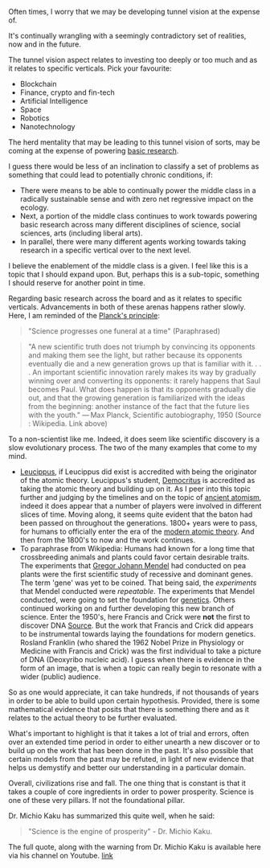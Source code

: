 Often times, I worry that we may be developing tunnel vision at the expense of. 

It's continually wrangling with a seemingly contradictory set of realities, now and in the future. 

The tunnel vision aspect relates to investing too deeply or too much and as it relates to specific verticals. Pick your favourite:
* Blockchain
* Finance, crypto and fin-tech
* Artificial Intelligence
* Space
* Robotics
* Nanotechnology

The herd mentality that may be leading to this tunnel vision of sorts, may be coming at the expense of powering [basic research](https://en.wikipedia.org/wiki/Basic_research).

I guess there would be less of an inclination to classify a set of problems as something that could lead to potentially chronic conditions, if:
* There were means to be able to continually power the middle class in a radically sustainable sense and with zero net regressive impact on the ecology. 
* Next, a portion of the middle class continues to work towards powering basic research across many different disciplines of science, social sciences, arts (including liberal arts). 
* In parallel, there were many different agents working towards taking research in a specific vertical over to the next level. 

I believe the enablement of the middle class is a given. I feel like this is a topic that I should expand upon. But, perhaps this is a sub-topic, something I should reserve for another point in time. 

Regarding basic research across the board and as it relates to specific verticals. Advancements in both of these arenas happens rather slowly. Here, I am reminded of the [Planck's principle](https://en.wikipedia.org/wiki/Planck%27s_principle):

> "Science progresses one funeral at a time" (Paraphrased)

> "A new scientific truth does not triumph by convincing its opponents and making them see the light, but rather because its opponents eventually die and a new generation grows up that is familiar with it. . . . An important scientific innovation rarely makes its way by gradually winning over and converting its opponents: it rarely happens that Saul becomes Paul. What does happen is that its opponents gradually die out, and that the growing generation is familiarized with the ideas from the beginning: another instance of the fact that the future lies with the youth." — Max Planck, Scientific autobiography, 1950 (Source : Wikipedia. Link above)

To a non-scientist like me. Indeed, it does seem like scientific discovery is a slow evolutionary process. The two of the many examples that come to my mind. 
* [Leucippus](https://en.wikipedia.org/wiki/Leucippus), if Leucippus did exist is accredited with being the originator of the atomic theory. Leucippus's student, [Democritus](https://en.wikipedia.org/wiki/Democritus) is accredited as taking the atomic theory and building up on it. As I peer into this topic further and judging by the timelines and on the topic of [ancient atomism](https://plato.stanford.edu/entries/atomism-ancient/), indeed it does appear that a number of players were involved in different slices of time. Moving along, it seems quite evident that the baton had been passed on throughout the generations. 1800+ years were to pass, for humans to officially enter the era of the [modern atomic theory](https://en.wikipedia.org/wiki/Atomism). And then from the 1800's to now and the work continues.
* To paraphrase from Wikipedia: Humans had known for a long time that crossbreeding animals and plants could favor certain desirable traits. The experiments that [Gregor Johann Mendel](https://en.wikipedia.org/wiki/Gregor_Mendel) had conducted on pea plants were the first scientific study of recessive and dominant genes. The term 'gene' was yet to be coined. That being said, the *experiments* that Mendel conducted were *repeatable*. The experiments that Mendel conducted, were going to set the foundation for [genetics](https://en.wikipedia.org/wiki/Genetics). Others continued working on and further developing this new branch of science. Enter the 1950's, here Francis and Crick were **not** the first to discover DNA [Source](https://www.nature.com/scitable/topicpage/discovery-of-dna-structure-and-function-watson-397/). But the work that Francis and Crick did appears to be instrumental towards laying the foundations for modern genetics. Rosland Franklin (who shared the 1962 Nobel Prize in Physiology or Medicine with Francis and Crick) was the first individual to take a picture of DNA (Deoxyribo nucleic acid). I guess when there is evidence in the form of an image, that is when a topic can really begin to resonate with a wider (public) audience. 

So as one would appreciate, it can take hundreds, if not thousands of years in order to be able to build upon certain hypothesis. Provided, there is some mathematical evidence that posits that there is something there and as it relates to the actual theory to be further evaluated. 

What's important to highlight is that it takes a lot of trial and errors, often over an extended time period in order to either unearth a new discover or to build up on the work that has been done in the past. It's also possible that certain models from the past may be refuted, in light of new evidence that helps us demystify and better our understanding in a particular domain. 

Overall, civilizations rise and fall. The one thing that is constant is that it takes a couple of core ingredients in order to power prosperity. Science is one of these very pillars. If not the foundational pillar. 

Dr. Michio Kaku has summarized this quite well, when he said:
> "Science is the engine of prosperity" - Dr. Michio Kaku. 

The full quote, along with the warning from Dr. Michio Kaku is available here via his channel on Youtube. [link](https://youtu.be/vS84hUfTZ0M)



